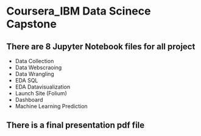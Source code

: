# Coursera_IBM Data Scinece Capstone
## There are 8 Jupyter Notebook files for all project
- Data Collection
- Data Webscraoing
- Data Wrangling
- EDA SQL
- EDA Datavisualization
- Launch Site (Folium)
- Dashboard
- Machine Learning Prediction

## There is a final presentation pdf file
